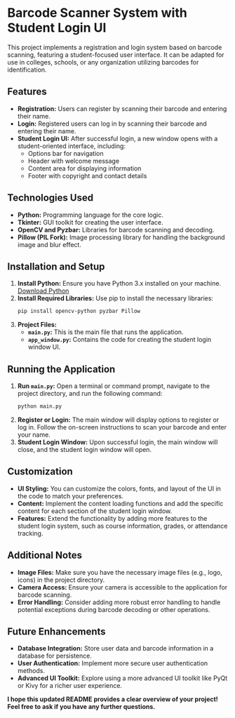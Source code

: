# Barcode Scanner System with Student Login UI

This project implements a registration and login system based on barcode scanning, featuring a student-focused user interface. It can be adapted for use in colleges, schools, or any organization utilizing barcodes for identification.

## Features

*   **Registration:** Users can register by scanning their barcode and entering their name. 
*   **Login:**  Registered users can log in by scanning their barcode and entering their name.
*   **Student Login UI:** After successful login, a new window opens with a student-oriented interface, including:
    *   Options bar for navigation
    *   Header with welcome message
    *   Content area for displaying information
    *   Footer with copyright and contact details

## Technologies Used

*   **Python:** Programming language for the core logic.
*   **Tkinter:** GUI toolkit for creating the user interface.
*   **OpenCV and Pyzbar:** Libraries for barcode scanning and decoding. 
*   **Pillow (PIL Fork):** Image processing library for handling the background image and blur effect.

## Installation and Setup

1.  **Install Python:** Ensure you have Python 3.x installed on your machine. [Download Python](https://www.python.org/downloads/)
2.  **Install Required Libraries:** Use pip to install the necessary libraries:
    ```bash
    pip install opencv-python pyzbar Pillow
    ```
3.  **Project Files:**
    *   **`main.py`:**  This is the main file that runs the application.
    *   **`app_window.py`:** Contains the code for creating the student login window UI. 

## Running the Application

1.  **Run `main.py`:** Open a terminal or command prompt, navigate to the project directory, and run the following command:
    ```bash
    python main.py
    ```
2.  **Register or Login:**  The main window will display options to register or log in. Follow the on-screen instructions to scan your barcode and enter your name.
3.  **Student Login Window:** Upon successful login, the main window will close, and the student login window will open. 

## Customization

*   **UI Styling:**  You can customize the colors, fonts, and layout of the UI in the code to match your preferences. 
*   **Content:** Implement the content loading functions and add the specific content for each section of the student login window. 
*   **Features:**  Extend the functionality by adding more features to the student login system, such as course information, grades, or attendance tracking. 

## Additional Notes

*   **Image Files:** Make sure you have the necessary image files (e.g., logo, icons) in the project directory. 
*   **Camera Access:** Ensure your camera is accessible to the application for barcode scanning. 
*   **Error Handling:**  Consider adding more robust error handling to handle potential exceptions during barcode decoding or other operations. 

## Future Enhancements

*   **Database Integration:** Store user data and barcode information in a database for persistence.
*   **User Authentication:** Implement more secure user authentication methods.
*   **Advanced UI Toolkit:** Explore using a more advanced UI toolkit like PyQt or Kivy for a richer user experience. 

**I hope this updated README provides a clear overview of your project! Feel free to ask if you have any further questions.**